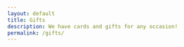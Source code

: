 ```yaml
---
layout: default
title: Gifts
description: We have cards and gifts for any occasion!
permalink: /gifts/
---
```




